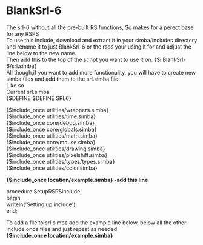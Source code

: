 # BlankSrl-6
The srl-6 without all the pre-built RS functions,  So makes for a perect base for any RSPS<br>
To use this include, download and  extract it in your simba/includes directory and rename it to just BlankSrl-6 or the rsps your using it for and adjust the line below to the new name.<br>
Then add this to the top  of the script you want to use it on. {$i BlankSrl-6/srl.simba} <br>
All though,if you want to add more functionality, you will have to create  new simba files and add them to the srl.simba file.<br>
Like so<br>
Current srl.simba<br>
{$DEFINE $DEFINE SRL6}<br>

{$include_once utilities/wrappers.simba}<br>
{$include_once utilities/time.simba}<br>
{$include_once core/debug.simba}<br>
{$include_once core/globals.simba}<br>
{$include_once utilities/math.simba}<br>
{$include_once core/mouse.simba}<br>
{$include_once utilities/drawing.simba}<br>
{$include_once utilities/pixelshift.simba}<br>
{$include_once utilities/types/types.simba}<br>
{$include_once utilities/color.simba}<br>

<strong>{$include_once location/example.simba} -add this line </strong> <br>

procedure SetupRSPSinclude;<br>
begin<br>
     writeln('Setting up include');<br>
end;<br>

To add a file to srl.simba add the example line below, below all the other include once files and just repeat as needed<br>
<strong>{$include_once location/example.simba}</strong> <br>

